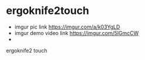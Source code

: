 # ergoknife2touch

* imgur pic link
  https://imgur.com/a/k03YgLD
* imgur demo video link
  https://imgur.com/5lGmcCW
* 
ergoknife2 touch
